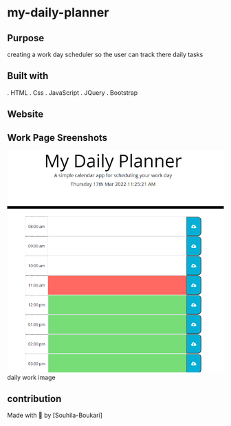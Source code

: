# my-daily-planner

## Purpose

creating a work day scheduler so the user can track there daily tasks 

## Built with

. HTML
. Css
. JavaScript
. JQuery
. Bootstrap

## Website 


## Work Page Sreenshots
<img src="./assets/css/images/Screenshot 2022-03-17 113803.png">daily work image</img>

## contribution
Made with 💖 by [Souhila-Boukari]